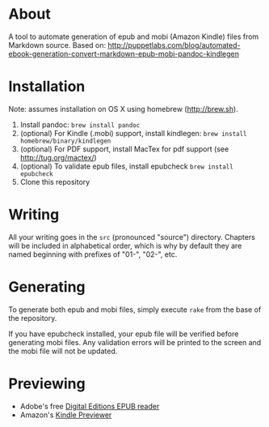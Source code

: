 # About

A tool to automate generation of epub and mobi (Amazon Kindle) files from
Markdown source. Based on: http://puppetlabs.com/blog/automated-ebook-generation-convert-markdown-epub-mobi-pandoc-kindlegen

# Installation

Note: assumes installation on OS X using homebrew (http://brew.sh).

1. Install pandoc: `brew install pandoc`
1. (optional) For Kindle (.mobi) support, install kindlegen: `brew install homebrew/binary/kindlegen`
1. (optional) For PDF support, install MacTex for pdf support (see http://tug.org/mactex/)
1. (optional) To validate epub files, install epubcheck `brew install epubcheck`
1. Clone this repository 

# Writing

All your writing goes in the `src` (pronounced "source") directory. Chapters
will be included in alphabetical order, which is why by default they are named
beginning with prefixes of "01-", "02-", etc.

# Generating

To generate both epub and mobi files, simply execute `rake` from the base of
the repository.

If you have epubcheck installed, your epub file will be verified before
generating mobi files. Any validation errors will be printed to the screen and
the mobi file will not be updated.

# Previewing

- Adobe's free [Digital Editions EPUB reader](http://www.adobe.com/products/digital-editions.html)
- Amazon's [Kindle Previewer](http://www.amazon.com/gp/feature.html/?docId=1000765261)

